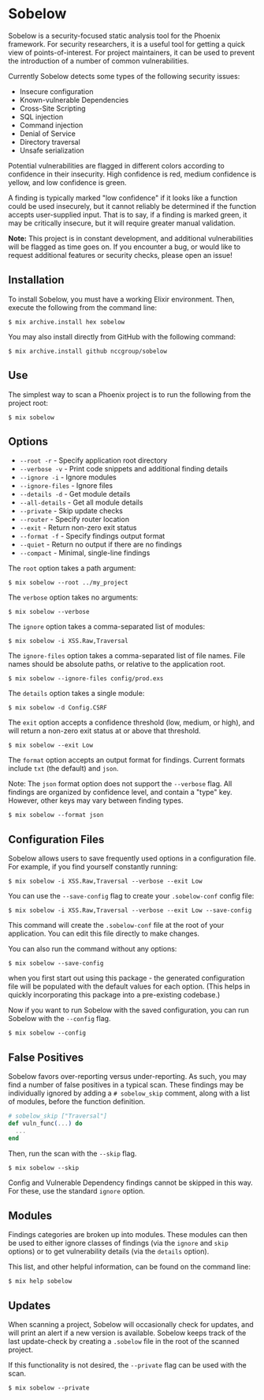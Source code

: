 # Sobelow

Sobelow is a security-focused static analysis tool for the 
Phoenix framework. For security researchers, it is a useful 
tool for getting a quick view of points-of-interest. For 
project maintainers, it can be used to prevent the introduction 
of a number of common vulnerabilities. 

Currently Sobelow detects some types of the following 
security issues: 

* Insecure configuration
* Known-vulnerable Dependencies
* Cross-Site Scripting
* SQL injection
* Command injection
* Denial of Service
* Directory traversal
* Unsafe serialization

Potential vulnerabilities are flagged in different colors 
according to confidence in their insecurity. High confidence is 
red, medium confidence is yellow, and low confidence is green.

A finding is typically marked "low confidence" if it looks 
like a function could be used insecurely, but it cannot 
reliably be determined if the function accepts user-supplied 
input. That is to say, if a finding is marked green, it may be 
critically insecure, but it will require greater manual 
validation. 

**Note:** This project is in constant development, and 
additional vulnerabilities will be flagged as time goes on. 
If you encounter a bug, or would like to request additional 
features or security checks, please open an issue!

## Installation

To install Sobelow, you must have a working Elixir environment. 
Then, execute the following from the command line: 

    $ mix archive.install hex sobelow

You may also install directly from GitHub with the following 
command:

    $ mix archive.install github nccgroup/sobelow
    
## Use

The simplest way to scan a Phoenix project is to run the 
following from the project root:

    $ mix sobelow

## Options

  * `--root -r` - Specify application root directory
  * `--verbose -v` - Print code snippets and additional finding details
  * `--ignore -i` - Ignore modules
  * `--ignore-files` - Ignore files
  * `--details -d` - Get module details
  * `--all-details` - Get all module details
  * `--private` - Skip update checks
  * `--router` - Specify router location
  * `--exit` - Return non-zero exit status
  * `--format -f` - Specify findings output format
  * `--quiet` - Return no output if there are no findings
  * `--compact` - Minimal, single-line findings  
  
The `root` option takes a path argument:

    $ mix sobelow --root ../my_project

The `verbose` option takes no arguments:

    $ mix sobelow --verbose
    
The `ignore` option takes a comma-separated list of modules:

    $ mix sobelow -i XSS.Raw,Traversal
    
The `ignore-files` option takes a comma-separated list of file 
names. File names should be absolute paths, or relative to the 
application root.

    $ mix sobelow --ignore-files config/prod.exs
    
The `details` option takes a single module:

    $ mix sobelow -d Config.CSRF
    
The `exit` option accepts a confidence threshold (low, medium, or high), 
and will return a non-zero exit status at or above that threshold.

    $ mix sobelow --exit Low
    
The `format` option accepts an output format for findings. Current formats 
include `txt` (the default) and `json`. 

Note: The `json` format option does not support the `--verbose` flag. 
All findings are organized by confidence level, and contain a "type" 
key. However, other keys may vary between finding types.

    $ mix sobelow --format json
    
## Configuration Files
Sobelow allows users to save frequently used options in a 
configuration file. For example, if you find yourself constantly 
running:

    $ mix sobelow -i XSS.Raw,Traversal --verbose --exit Low
    
You can use the `--save-config` flag to create your `.sobelow-conf` 
config file:

    $ mix sobelow -i XSS.Raw,Traversal --verbose --exit Low --save-config
     
This command will create the `.sobelow-conf` file at the root 
of your application. You can edit this file directly to make 
changes.

You can also run the command without any options:

    $ mix sobelow --save-config

when you first start out using this package - the generated configuration file
will be populated with the default values for each option. (This helps in
quickly incorporating this package into a pre-existing codebase.)

Now if you want to run Sobelow with the saved configuration,
you can run Sobelow with the `--config` flag.

    $ mix sobelow --config

## False Positives
Sobelow favors over-reporting versus under-reporting. As such, 
you may find a number of false positives in a typical scan. 
These findings may be individually ignored by adding a 
`# sobelow_skip` comment, along with a list of modules, before 
the function definition. 

```elixir
# sobelow_skip ["Traversal"]
def vuln_func(...) do
  ...
end
```

Then, run the scan with the `--skip` flag.

    $ mix sobelow --skip

Config and Vulnerable Dependency findings cannot be skipped in 
this way. For these, use the standard `ignore` option.

## Modules
Findings categories are broken up into modules. These modules 
can then be used to either ignore classes of findings (via the 
`ignore` and `skip` options) or to get vulnerability details (via the 
`details` option).
 
This list, and other helpful information, can be found on the 
command line:

    $ mix help sobelow

## Updates
When scanning a project, Sobelow will occasionally check for 
updates, and will print an alert if a new version is available. 
Sobelow keeps track of the last update-check by creating a 
`.sobelow` file in the root of the scanned project.

If this functionality is not desired, the `--private` flag can 
be used with the scan.

    $ mix sobelow --private
